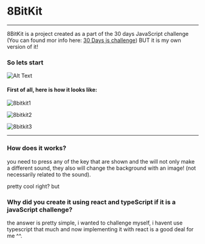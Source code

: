 # 8BitKit
---
8BitKit is a project created as a part of the 30 days JavaScript challenge (You can found mor info here: [30 Days js challenge](http://https://javascript30.com/ "30 Days js challenge")) BUT it is my own version of it!

### So lets start
![Alt Text](https://media.giphy.com/media/HitAab11PjQZO/giphy.gif)

#### First of all, here is how it looks like:

![8bitkit1](https://user-images.githubusercontent.com/83962875/213035544-167c8ae8-0953-446d-a60a-6ae542e6b93c.png)


![8bitkit2](https://user-images.githubusercontent.com/83962875/213035585-f262f9af-274f-483d-809e-5fe7655f00d3.png)


![8bitkit3](https://user-images.githubusercontent.com/83962875/213035603-56573fa6-c203-4829-8a71-742ec5094aa1.png)

----
### How does it works?
you need to press any of the key that are shown and the will not only make a different sound, they also will change the background with an image! (not necessarily related to the sound).

pretty cool right? but
### Why did you create it using react and typeScript if it is a javaScript challenge?
the answer is pretty simple, i wanted to challenge myself, i havent use typescript that much and now implementing it with react is a good deal for me ^^. 

